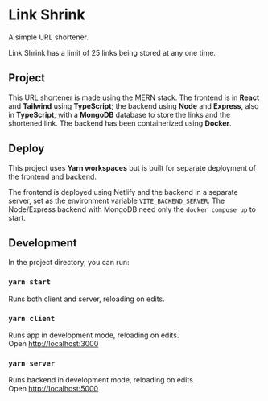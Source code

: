 # Link Shrink

A simple URL shortener.

Link Shrink has a limit of 25 links being stored at any one time.

## Project

This URL shortener is made using the MERN stack. The frontend is in **React** and **Tailwind** using **TypeScript**; the backend using **Node** and **Express**, also in **TypeScript**, with a **MongoDB** database to store the links and the shortened link. The backend has been containerized using **Docker**.

## Deploy

This project uses **Yarn workspaces** but is built for separate deployment of the frontend and backend.

The frontend is deployed using Netlify and the backend in a separate server, set as the environment variable `VITE_BACKEND_SERVER`. The Node/Express backend with MongoDB need only the `docker compose up` to start.

## Development

In the project directory, you can run:

### `yarn start`

Runs both client and server, reloading on edits.

### `yarn client`

Runs app in development mode, reloading on edits.\
Open [http://localhost:3000](http://localhost:3000)


### `yarn server`

Runs backend in development mode, reloading on edits.\
Open [http://localhost:5000](http://localhost:5000)
